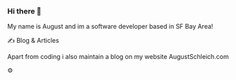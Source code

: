 ### Hi there 👋

My name is August and im a software developer based in SF Bay Area! 

✍️   Blog & Articles

Apart from coding i also maintain a blog on my website <link>AugustSchleich.com<link>

⚙️ 



<!--
**August-Schleich/August-Schleich** is a ✨ _special_ ✨ repository because its `README.md` (this file) appears on your GitHub profile.

Here are some ideas to get you started:

- 🔭 I’m currently working on ...
- 🌱 I’m currently learning ...
- 👯 I’m looking to collaborate on ...
- 🤔 I’m looking for help with ...
- 💬 Ask me about ...
- 📫 How to reach me: ...
- 😄 Pronouns: ...
- ⚡ Fun fact: ...
-->
